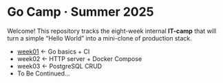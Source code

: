 # Go Camp · Summer 2025

Welcome!
This repository tracks the eight-week internal **IT-camp** that will turn a simple “Hello World” into a mini-clone of production stack.

- [week01](week01/)   ← Go basics + CI
- week02   ← HTTP server + Docker Compose
- week03   ← PostgreSQL CRUD
- To Be Continued...